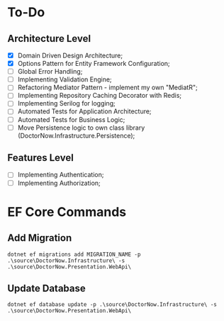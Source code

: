 # To-Do

## Architecture Level
- [X] Domain Driven Design Architecture;
- [X] Options Pattern for Entity Framework Configuration;
- [ ] Global Error Handling;
- [ ] Implementing Validation Engine;
- [ ] Refactoring Mediator Pattern - implement my own "MediatR";
- [ ] Implementing Repository Caching Decorator with Redis;
- [ ] Implementing Serilog for logging;
- [ ] Automated Tests for Application Architecture;
- [ ] Automated Tests for Business Logic;
- [ ] Move Persistence logic to own class library (DoctorNow.Infrastructure.Persistence);

## Features Level
- [ ] Implementing Authentication;
- [ ] Implementing Authorization;

# EF Core Commands

## Add Migration
```
dotnet ef migrations add MIGRATION_NAME -p .\source\DoctorNow.Infrastructure\ -s .\source\DoctorNow.Presentation.WebApi\
```

## Update Database
```
dotnet ef database update -p .\source\DoctorNow.Infrastructure\ -s .\source\DoctorNow.Presentation.WebApi\
```